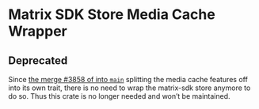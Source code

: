 # Matrix SDK Store Media Cache Wrapper

## Deprecated

Since [the merge #3858 of into `main`](https://github.com/matrix-org/matrix-rust-sdk/pull/3858) splitting the media cache features off into its own trait, there is no need to wrap the matrix-sdk store anymore to do so. Thus this crate is no longer needed and won’t be maintained.
